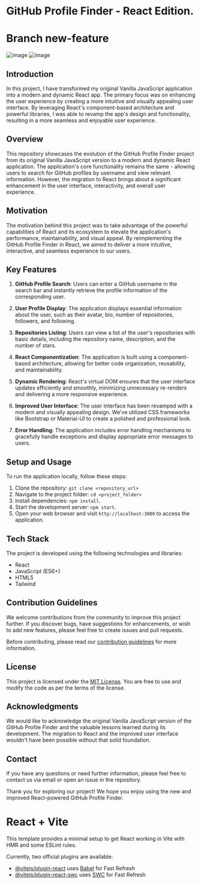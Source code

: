 # GitHub Profile Finder - React Edition.

# Branch new-feature

![image](https://github.com/Zarman-oss/React-App-GitHub-Finder/assets/123334173/fa0ad7bf-f627-446f-abcd-976602398d06)
![image](https://github.com/Zarman-oss/React-App-GitHub-Finder/assets/123334173/32ac5747-d0ee-4d9a-9159-48a4436b94a4)




## Introduction

In this project, I have transformed my original Vanilla JavaScript application into a modern and dynamic React app. The primary focus was on enhancing the user experience by creating a more intuitive and visually appealing user interface. By leveraging React's component-based architecture and powerful libraries, I was able to revamp the app's design and functionality, resulting in a more seamless and enjoyable user experience.

## Overview

This repository showcases the evolution of the GitHub Profile Finder project from its original Vanilla JavaScript version to a modern and dynamic React application. The application's core functionality remains the same - allowing users to search for GitHub profiles by username and view relevant information. However, the migration to React brings about a significant enhancement in the user interface, interactivity, and overall user experience.

## Motivation

The motivation behind this project was to take advantage of the powerful capabilities of React and its ecosystem to elevate the application's performance, maintainability, and visual appeal. By reimplementing the GitHub Profile Finder in React, we aimed to deliver a more intuitive, interactive, and seamless experience to our users.

## Key Features

1. **GitHub Profile Search**: Users can enter a GitHub username in the search bar and instantly retrieve the profile information of the corresponding user.

2. **User Profile Display**: The application displays essential information about the user, such as their avatar, bio, number of repositories, followers, and following.

3. **Repositories Listing**: Users can view a list of the user's repositories with basic details, including the repository name, description, and the number of stars.

4. **React Componentization**: The application is built using a component-based architecture, allowing for better code organization, reusability, and maintainability.

5. **Dynamic Rendering**: React's virtual DOM ensures that the user interface updates efficiently and smoothly, minimizing unnecessary re-renders and delivering a more responsive experience.

6. **Improved User Interface**: The user interface has been revamped with a modern and visually appealing design. We've utilized CSS frameworks like Bootstrap or Material-UI to create a polished and professional look.

7. **Error Handling**: The application includes error handling mechanisms to gracefully handle exceptions and display appropriate error messages to users.

## Setup and Usage

To run the application locally, follow these steps:

1. Clone the repository: `git clone <repository_url>`
2. Navigate to the project folder: `cd <project_folder>`
3. Install dependencies: `npm install`.
4. Start the development server: `npm start`.
5. Open your web browser and visit `http://localhost:3000` to access the application.

## Tech Stack

The project is developed using the following technologies and libraries:

- React
- JavaScript (ES6+)
- HTML5
- Tailwind

## Contribution Guidelines

We welcome contributions from the community to improve this project further. If you discover bugs, have suggestions for enhancements, or wish to add new features, please feel free to create issues and pull requests.

Before contributing, please read our [contribution guidelines](CONTRIBUTING.md) for more information.

## License

This project is licensed under the [MIT License](LICENSE). You are free to use and modify the code as per the terms of the license.

## Acknowledgments

We would like to acknowledge the original Vanilla JavaScript version of the GitHub Profile Finder and the valuable lessons learned during its development. The migration to React and the improved user interface wouldn't have been possible without that solid foundation.

## Contact

If you have any questions or need further information, please feel free to contact us via email or open an issue in the repository.

Thank you for exploring our project! We hope you enjoy using the new and improved React-powered GitHub Profile Finder.

# React + Vite

This template provides a minimal setup to get React working in Vite with HMR and some ESLint rules.

Currently, two official plugins are available:

- [@vitejs/plugin-react](https://github.com/vitejs/vite-plugin-react/blob/main/packages/plugin-react/README.md) uses [Babel](https://babeljs.io/) for Fast Refresh
- [@vitejs/plugin-react-swc](https://github.com/vitejs/vite-plugin-react-swc) uses [SWC](https://swc.rs/) for Fast Refresh
